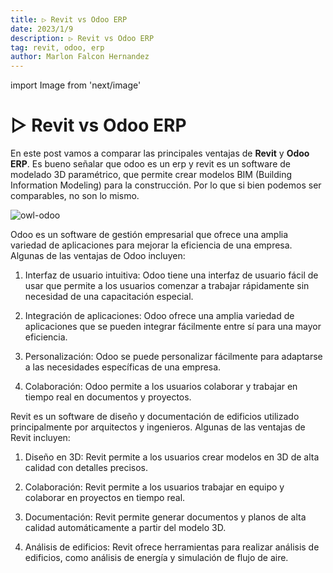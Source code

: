 ```yaml
---
title: ▷ Revit vs Odoo ERP
date: 2023/1/9
description: ▷ Revit vs Odoo ERP
tag: revit, odoo, erp
author: Marlon Falcon Hernandez
---
```

import Image from 'next/image'

# ▷ Revit vs Odoo ERP

En este post vamos a comparar las principales ventajas de **Revit** y **Odoo ERP**. Es bueno señalar que odoo es un erp y revit es un software de modelado 3D paramétrico, que permite crear modelos BIM (Building Information Modeling) para la construcción. Por lo que si bien podemos ser comparables, no son lo mismo.

<Image
  src="/images/posts/odoo-vs-revit.png"
  alt="owl-odoo"
  width={1142}
  height={590}
  priority
  className="next-image"
/>


Odoo es un software de gestión empresarial que ofrece una amplia variedad de aplicaciones para mejorar la eficiencia de una empresa. Algunas de las ventajas de Odoo incluyen:

1. Interfaz de usuario intuitiva: Odoo tiene una interfaz de usuario fácil de usar que permite a los usuarios comenzar a trabajar rápidamente sin necesidad de una capacitación especial.

2. Integración de aplicaciones: Odoo ofrece una amplia variedad de aplicaciones que se pueden integrar fácilmente entre sí para una mayor eficiencia.

3. Personalización: Odoo se puede personalizar fácilmente para adaptarse a las necesidades específicas de una empresa.

4. Colaboración: Odoo permite a los usuarios colaborar y trabajar en tiempo real en documentos y proyectos.

Revit es un software de diseño y documentación de edificios utilizado principalmente por arquitectos y ingenieros. Algunas de las ventajas de Revit incluyen:

1. Diseño en 3D: Revit permite a los usuarios crear modelos en 3D de alta calidad con detalles precisos.

2. Colaboración: Revit permite a los usuarios trabajar en equipo y colaborar en proyectos en tiempo real.

3. Documentación: Revit permite generar documentos y planos de alta calidad automáticamente a partir del modelo 3D.

4. Análisis de edificios: Revit ofrece herramientas para realizar análisis de edificios, como análisis de energía y simulación de flujo de aire.